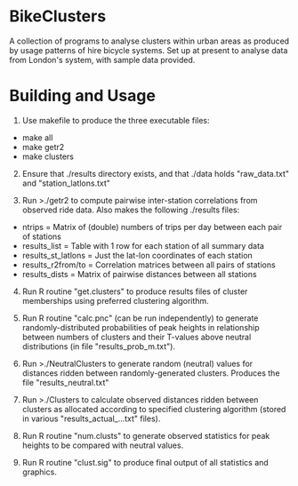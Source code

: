 # BikeClusters

A collection of programs to analyse clusters within urban areas as produced by
usage patterns of hire bicycle systems. Set up at present to analyse data from
London's system, with sample data provided.

# Building and Usage

1.  Use makefile to produce the three executable files:

- make all
- make getr2
- make clusters

2. Ensure that ./results directory exists, and that ./data holds "raw_data.txt"
    and "station_latlons.txt"

3. Run >./getr2 to compute pairwise inter-station correlations from observed ride
   data. Also makes the following ./results files:
- ntrips = Matrix of (double) numbers of trips per day between each pair of stations
- results_list = Table with 1 row for each station of all summary data
- results_st_latlons = Just the lat-lon coordinates of each station
- results_r2from/to = Correlation matrices between all pairs of stations
- results_dists = Matrix of pairwise distances between all stations

4.  Run R routine "get.clusters" to produce results files of cluster memberships
    using preferred clustering algorithm.

5.  Run R routine "calc.pnc" (can be run independently) to generate
    randomly-distributed probabilities of peak heights in relationship between
    numbers of clusters and their T-values above neutral distributions (in file
    "results_prob_m.txt").

6.  Run >./NeutralClusters to generate random (neutral) values for distances ridden
    between randomly-generated clusters. Produces the file "results_neutral.txt"

7.  Run >./Clusters to calculate observed distances ridden between clusters as
    allocated according to specified clustering algorithm (stored in various
    "results_actual_...txt" files).

8.  Run R routine "num.clusts" to generate observed statistics for peak heights to
    be compared with neutral values.

9.  Run R routine "clust.sig" to produce final output of all statistics and
    graphics.
